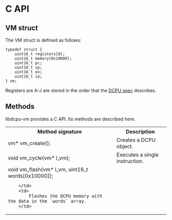 C API
======
VM struct
---------
The VM struct is defined as follows:

	typedef struct {
    	uint16_t registers[8];
    	uint16_t memory[0x10000];
    	uint16_t pc;
    	uint16_t sp;
    	uint16_t ex;
    	uint16_t ia; 
	} vm;

Registers are A-J are stored in the order that the [DCPU spec](http://dcpu.com/dcpu-16/) describes.

Methods
-------

libdcpu-vm provides a C API. Its methods are described here.

<table>
    <tr>
        <th>
            Method signature
        </th>
        <th>
            Description
        </th>
    </tr>
    <tr>
        <td>
            vm* vm_create();
        </td>
        <td>
            Creates a DCPU object.
        </td>
    </tr>
    <tr>
        <td>
            void vm_cycle(vm* l_vm);
        </td>
        <td>
            Executes a single instruction.
        </td>
    </tr>
    <tr>
        <td>
           void vm_flash(vm* l_vm, uint16_t words[0x10000]);

        </td>
        <td>
            Flashes the DCPU memory with the data in the `words` array.
        </td>
   </tr>
</table> 



